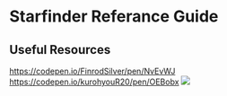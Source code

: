 # Starfinder Referance Guide

## Useful Resources

https://codepen.io/FinrodSilver/pen/NvEvWJ
https://codepen.io/kurohyouR20/pen/OEBobx
![](https://i.pinimg.com/originals/5b/32/ca/5b32ca6c3a480618beda0f10b0b536b5.jpg)
